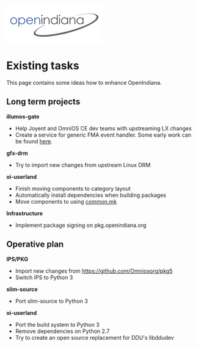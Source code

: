 <!--

The contents of this Documentation are subject to the Public Documentation License Version 1.01
(the "License"); you may only use this Documentation if you comply with the terms of this License.
A copy of the License is available at http://illumos.org/license/PDL.

The Original Documentation is _________________.

The Initial Writer of the Original Documentation is Alexander Pyhalov Copyright (C) 2014-2019.
All Rights Reserved. (Initial Writer contact(s):________________[Insert hyperlink/alias]).

Contributor(s): Adam Števko

Portions created by Adam Števko  are Copyright (C) 2017.

Portions created by ______ are Copyright (C)_________[Insert year(s)].
All Rights Reserved. (Contributor contact(s):________________[Insert hyperlink/alias]).

-->

<img src = "../../Openindiana.png">

# Existing tasks

This page contains some ideas how to enhance OpenIndiana.

## Long term projects

**illumos-gate**

* Help Joyent and OmniOS CE dev teams with upstreaming LX changes
* Create a service for generic FMA event handler. Some early work can be found [here](https://github.com/pyhalov/illumos-gate/tree/fma).

**gfx-drm**

* Try to import new changes from upstream Linux DRM

**oi-userland**

* Finish moving components to category layout
* Automatically install dependencies when building packages
* Move components to using [common.mk](https://github.com/OpenIndiana/oi-userland/blob/oi/hipster/make-rules/common.mk)

**Infrastructure**

* Implement package signing on pkg.openindiana.org

## Operative plan

**IPS/PKG**

* Import new changes from <https://github.com/Omniosorg/pkg5>
* Switch IPS to Python 3

**slim-source**

* Port slim-source to Python 3

**oi-userland**

* Port the build system to Python 3
* Remove dependencies on Python 2.7
* Try to create an open source replacement for DDU's libddudev
